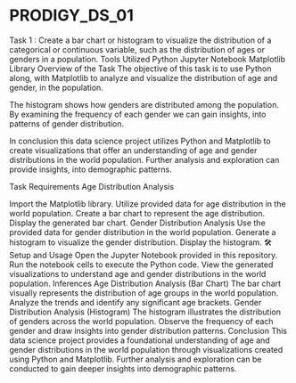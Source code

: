 # PRODIGY_DS_01
Task 1 :
Create a bar chart or histogram to visualize the distribution of a categorical or continuous variable, such as the distribution of ages or genders in a population.
Tools Utilized
Python
Jupyter Notebook
Matplotlib Library
Overview of the Task
The objective of this task is to use Python along, with Matplotlib to analyze and visualize the distribution of age and gender, in the population.

The histogram shows how genders are distributed among the population. By examining the frequency of each gender we can gain insights, into patterns of gender distribution.

In conclusion this data science project utilizes Python and Matplotlib to create visualizations that offer an understanding of age and gender distributions in the world population. Further analysis and exploration can provide insights, into demographic patterns.

Task Requirements
Age Distribution Analysis

Import the Matplotlib library.
Utilize provided data for age distribution in the world population.
Create a bar chart to represent the age distribution.
Display the generated bar chart.
Gender Distribution Analysis
Use the provided data for gender distribution in the world population.
Generate a histogram to visualize the gender distribution.
Display the histogram.
🛠️ Setup and Usage
Open the Jupyter Notebook provided in this repository.
Run the notebook cells to execute the Python code.
View the generated visualizations to understand age and gender distributions in the world population.
Inferences
Age Distribution Analysis (Bar Chart)
The bar chart visually represents the distribution of age groups in the world population.
Analyze the trends and identify any significant age brackets.
Gender Distribution Analysis (Histogram)
The histogram illustrates the distribution of genders across the world population.
Observe the frequency of each gender and draw insights into gender distribution patterns.
Conclusion
This data science project provides a foundational understanding of age and gender distributions in the world population through visualizations created using Python and Matplotlib. Further analysis and exploration can be conducted to gain deeper insights into demographic patterns.

